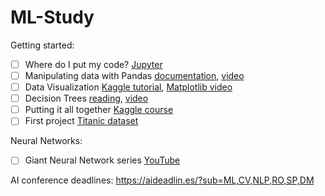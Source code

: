 # ML-Study

Getting started:
- [ ] Where do I put my code? [Jupyter](https://www.youtube.com/watch?v=HW29067qVWk)
- [ ] Manipulating data with Pandas [documentation](https://pandas.pydata.org/pandas-docs/stable/user_guide/10min.html), [video](https://www.youtube.com/watch?v=e60ItwlZTKM)
- [ ] Data Visualization [Kaggle tutorial](https://www.kaggle.com/learn/data-visualization), [Matplotlib video](https://www.youtube.com/watch?v=nzKy9GY12yo)
- [ ] Decision Trees [reading](https://www.hackerearth.com/practice/machine-learning/machine-learning-algorithms/ml-decision-tree/tutorial/), [video](https://www.youtube.com/watch?v=LDRbO9a6XPU)
- [ ] Putting it all together [Kaggle course](https://www.kaggle.com/learn/intro-to-machine-learning)
- [ ] First project [Titanic dataset](https://www.kaggle.com/c/titanic/data)

Neural Networks:
- [ ] Giant Neural Network series [YouTube](https://www.youtube.com/playlist?list=PLxt59R_fWVzT9bDxA76AHm3ig0Gg9S3So)

AI conference deadlines:
https://aideadlin.es/?sub=ML,CV,NLP,RO,SP,DM

